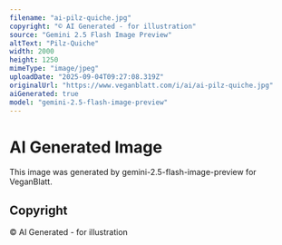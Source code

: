 ```yaml
---
filename: "ai-pilz-quiche.jpg"
copyright: "© AI Generated - for illustration"
source: "Gemini 2.5 Flash Image Preview"
altText: "Pilz-Quiche"
width: 2000
height: 1250
mimeType: "image/jpeg"
uploadDate: "2025-09-04T09:27:08.319Z"
originalUrl: "https://www.veganblatt.com/i/ai/ai-pilz-quiche.jpg"
aiGenerated: true
model: "gemini-2.5-flash-image-preview"
---
```


# AI Generated Image

This image was generated by gemini-2.5-flash-image-preview for VeganBlatt.

## Copyright
© AI Generated - for illustration
